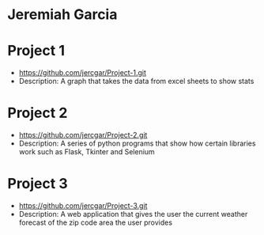 # Jeremiah Garcia
# Project 1
* https://github.com/jercgar/Project-1.git
* Description: A graph that takes the data from excel sheets to show stats
# Project 2
* https://github.com/jercgar/Project-2.git
* Description: A series of python programs that show how certain libraries work such as Flask, Tkinter and Selenium
# Project 3
* https://github.com/jercgar/Project-3.git
* Description: A web application that gives the user the current weather forecast of the zip code area the user provides
